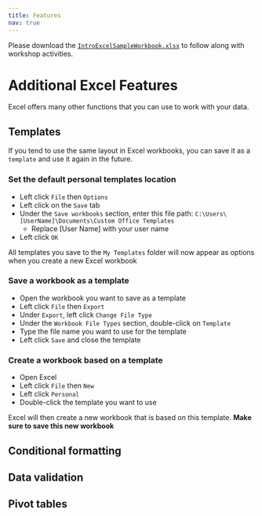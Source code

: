 ```yaml
---
title: Features
nav: true
---
```

Please download the <a href="images/IntroExcelSampleWorkbook.xlsx" target="_blank">`IntroExcelSampleWorkbook.xlsx`</a> to follow along with workshop activities.

# Additional Excel Features

Excel offers many other functions that you can use to work with your data.

## Templates

If you tend to use the same layout in Excel workbooks, you can save it as a `template` and use it again in the future.

### Set the default personal templates location
* Left click `File` then `Options`
* Left click on the `Save` tab
* Under the `Save workbooks` section, enter this file path: `C:\Users\[UserName]\Documents\Custom Office Templates`
  * Replace [User Name] with your user name
* Left click `OK`

All templates you save to the `My Templates` folder will now appear as options when you create a new Excel workbook

### Save a workbook as a template
* Open the workbook you want to save as a template
* Left click `File` then `Export`
* Under `Export`, left click `Change File Type`
* Under the `Workbook File Types` section, double-click on `Template`
* Type the file name you want to use for the template
* Left click `Save` and close the template

### Create a workbook based on a template
* Open Excel
* Left click `File` then `New`
* Left click `Personal`
* Double-click the template you want to use

Excel will then create a new workbook that is based on this template.
**Make sure to save this new workbook**

## Conditional formatting


## Data validation


## Pivot tables